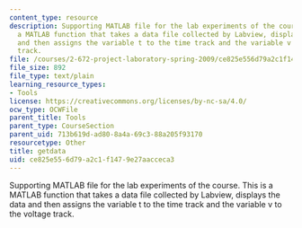 ```yaml
---
content_type: resource
description: Supporting MATLAB file for the lab experiments of the course. This is
  a MATLAB function that takes a data file collected by Labview, displays the data
  and then assigns the variable t to the time track and the variable v to the voltage
  track.
file: /courses/2-672-project-laboratory-spring-2009/ce825e556d79a2c1f1479e27aacceca3_getdata.m
file_size: 892
file_type: text/plain
learning_resource_types:
- Tools
license: https://creativecommons.org/licenses/by-nc-sa/4.0/
ocw_type: OCWFile
parent_title: Tools
parent_type: CourseSection
parent_uid: 713b619d-ad80-8a4a-69c3-88a205f93170
resourcetype: Other
title: getdata
uid: ce825e55-6d79-a2c1-f147-9e27aacceca3
---
```

Supporting MATLAB file for the lab experiments of the course. This is a MATLAB function that takes a data file collected by Labview, displays the data and then assigns the variable t to the time track and the variable v to the voltage track.